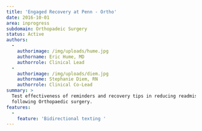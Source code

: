```yaml
---
title: 'Engaged Recovery at Penn - Ortho'
date: 2016-10-01
area: inprogress
subdomain: Orthopadeic Surgery
status: Active
authors:
  - 
    authorimage: /img/uploads/hume.jpg
    authorname: Eric Hume, MD
    authorrole: Clinical Lead
  - 
    authorimage: /img/uploads/diem.jpg
    authorname: Stephanie Diem, RN
    authorrole: Clinical Co-Lead
summary: >
  Test effectiveness of reminders and recovery tips in reducing readmissions
  following Orthopaedic surgery.
features:
  - 
    feature: 'Bidirectional texting '
---
```

